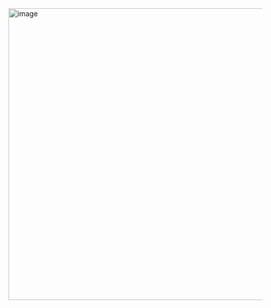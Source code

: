 <img width="1349" height="579" alt="image" src="https://github.com/user-attachments/assets/9be13b0e-5edb-4a7f-9e94-0dc391818d22" />

